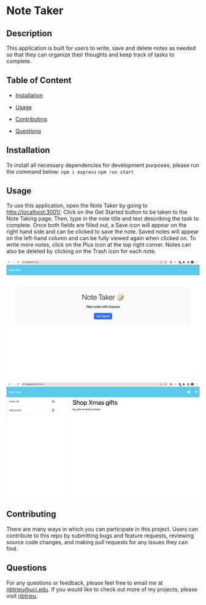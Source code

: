 # Note Taker
## Description

This application is built for users to write, save and delete notes as needed so that they can organize their thoughts and keep track of tasks to complete.

## Table of Content

* [Installation](#installation)

* [Usage](#usage)

* [Contributing](#contributing)

* [Questions](#questions)   


## Installation

To install all necessary dependencies for development purposes, please run the command below:
``npm i express``
``npm run start``


## Usage

To use this application, open the Note Taker by going to [http://localhost:3001/](http://localhost:3001/). Click on the Get Started button to be taken to the Note Taking page. Then, type in the note title and text describing the task to complete. Once both fields are filled out, a Save icon will appear on the right hand side and can be clicked to save the note. Saved notes will appear on the left-hand column and can be fully viewed again when clicked on. To write more notes, click on the Plus icon at the top right corner. Notes can also be deleted by clicking on the Trash icon for each note.
 

![Landing page](./assets/screenshots/landing-page.png)  

![Note taking page](./assets/screenshots/note-taking-page.png)  


## Contributing

There are many ways in which you can participate in this project.
Users can contribute to this repo by submitting bugs and feature requests, reviewing source code changes, and making pull requests for any issues they can find.    


## Questions

For any questions or feedback, please feel free to email me at nbtrieu@uci.edu.
If you would like to check out more of my projects, please visit [nbtrieu](https://github.com/nbtrieu).


